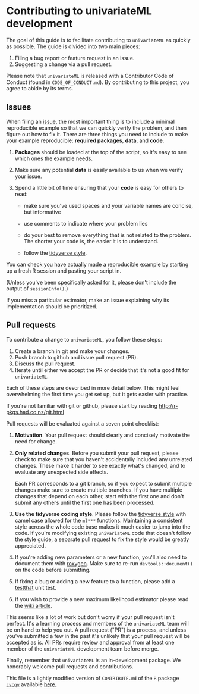 # Contributing to univariateML development

The goal of this guide is to facilitate contributing to `univariateML` as 
quickly as possible. The guide is divided into two main pieces:

1. Filing a bug report or feature request in an issue.
1. Suggesting a change via a pull request.

Please note that `univariateML` is released with a Contributor Code of Conduct 
(found in `CODE_OF_CONDUCT.md`). By contributing to this project, you agree to 
abide by its terms.

## Issues

When filing an [issue](https://github.com/JonasMoss/univariateML/issues), 
the most important thing is to include a minimal reproducible example so that 
we can quickly verify the problem, and then figure out how to fix it. There 
are three things you need to include to make your example reproducible: 
**required packages**, **data**, and **code**.

1.  **Packages** should be loaded at the top of the script, so it's easy to
    see which ones the example needs.

2.  Make sure any potential  **data** is easily available to us when we verify 
    your issue.
  
3.  Spend a little bit of time ensuring that your **code** is easy for others to
    read:
  
    * make sure you've used spaces and your variable names are concise, but
      informative
  
    * use comments to indicate where your problem lies
  
    * do your best to remove everything that is not related to the problem.  
     The shorter your code is, the easier it is to understand.
  
    * follow the [tidyverse style](https://style.tidyverse.org/).  

You can check you have actually made a reproducible example by starting up a 
fresh R session and pasting your script in.

(Unless you've been specifically asked for it, please don't include the output 
of `sessionInfo()`.)   

If you miss a particular estimator, make an issue explaining why its 
implementation should be prioritized. 

## Pull requests

To contribute a change to `univariateML`, you follow these steps:

1. Create a branch in git and make your changes.
1. Push branch to github and issue pull request (PR).
1. Discuss the pull request.
1. Iterate until either we accept the PR or decide that it's not
   a good fit for `univariateML`.

Each of these steps are described in more detail below. This might feel 
overwhelming the first time you get set up, but it gets easier with practice. 

If you're not familiar with git or github, please start by reading <http://r-pkgs.had.co.nz/git.html>

Pull requests will be evaluated against a seven point checklist:

1.  __Motivation__. Your pull request should clearly and concisely motivate the
    need for change.

1.  __Only related changes__. Before you submit your pull request, please
    check to make sure that you haven't accidentally included any unrelated
    changes. These make it harder to see exactly what's changed, and to
    evaluate any unexpected side effects.

    Each PR corresponds to a git branch, so if you expect to submit
    multiple changes make sure to create multiple branches. If you have
    multiple changes that depend on each other, start with the first one
    and don't submit any others until the first one has been processed.

1.  __Use the tidyverse coding style__. Please follow the
    [tidyverse style](https://style.tidyverse.org/) with camel case allowed for 
    the `ml***` functions. Maintaining a consistent style across the whole code 
    base makes it much easier to jump into the code. If you're modifying 
    existing `univariateML` code that doesn't follow the style guide, a 
    separate pull request to fix the style would be greatly appreciated. 

1.  If you're adding new parameters or a new function, you'll also need
    to document them with [roxygen](https://github.com/klutometis/roxygen).
    Make sure to re-run `devtools::document()` on the code before submitting.

1.  If fixing a bug or adding a new feature to a function,
    please add a [testthat](https://github.com/r-lib/testthat) unit test.
    
1.  If you wish to provide a new maximum likelihood estimator please read
    the [wiki article](https://github.com/JonasMoss/univariateML/wiki/Adding-New-Densities).

This seems like a lot of work but don't worry if your pull request isn't 
perfect. It's a learning process and members of the `univariateML` team will be 
on hand to help you out. A pull request ("PR") is a process, and unless you've 
submitted a few in the past it's unlikely that your pull request will be 
accepted as is. All PRs require review and approval from at least one member of the 
`univariateML` development team before merge.

Finally, remember that `univariateML` is an in-development package. 
We honorably welcome pull requests and contributions. 

This file is a lightly modified version of `CONTRIBUTE.md` of the 
`R` package [`cvcqv`](https://github.com/MaaniBeigy/cvcqv) available [here.](https://github.com/MaaniBeigy/cvcqv/blob/master/CONTRIBUTING.md)